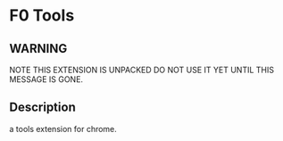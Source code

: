 # F0 Tools

## WARNING
NOTE THIS EXTENSION IS UNPACKED DO NOT USE IT YET UNTIL THIS MESSAGE IS GONE.

## Description 
a tools extension for chrome.
